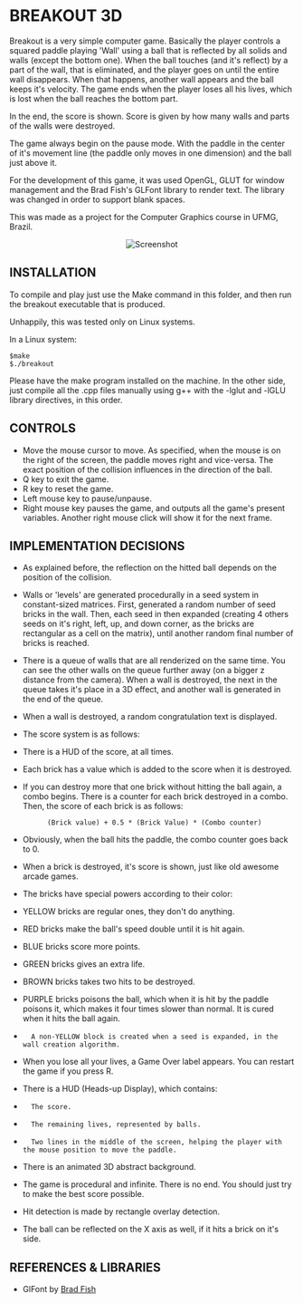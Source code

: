 BREAKOUT 3D
=============

Breakout is a very simple computer game. Basically the player controls a squared paddle playing 'Wall' using a ball that is reflected by all solids and walls (except the bottom one). When the ball touches (and it's reflect) by a part of the wall, that is eliminated, and the player goes on until the entire wall disappears. When that happens, another wall appears and the ball keeps it's velocity. The game ends when the player loses all his lives, which is lost when the ball reaches the bottom part.

In the end, the score is shown. Score is given by how many walls and parts of the walls were destroyed.

The game always begin on the pause mode. With the paddle in the center of it's movement line (the paddle only moves in one dimension) and the ball just above it.

For the development of this game, it was used OpenGL, GLUT for window management and the Brad Fish's GLFont library to render text. The library was changed in order to support blank spaces.

This was made as a project for the Computer Graphics course in UFMG, Brazil.

<p align="center">
 <img src="https://dl.dropboxusercontent.com/u/5984649/breakout.png" alt="Screenshot"/>
</p>

INSTALLATION
--------

To compile and play just use the Make command in this folder, and then run the breakout executable that is produced.

Unhappily, this was tested only on Linux systems. 

In a Linux system:

	$make
	$./breakout

Please have the make program installed on the machine. In the other side, just compile all the .cpp files manually using g++ with the -lglut and -lGLU library directives, in this order.

CONTROLS
--------

* Move the mouse cursor to move. As specified, when the mouse is on the right of the screen, the paddle moves right and vice-versa. The exact position of the collision influences in the direction of the ball.
* Q key to exit the game.
* R key to reset the game.
* Left mouse key to pause/unpause.
* Right mouse key pauses the game, and outputs all the game's present variables. Another right mouse click will show it for the next frame.

IMPLEMENTATION DECISIONS
--------

* As explained before, the reflection on the hitted ball depends on the position of the collision.
* Walls or 'levels' are generated procedurally in a seed system in constant-sized matrices. First, generated a random number of seed bricks in the wall. Then, each seed in then expanded (creating 4 others seeds on it's right, left, up, and down corner, as the bricks are rectangular as a cell on the matrix), until another random final number of bricks is reached.
* There is a queue of walls that are all renderized on the same time. You can see the other walls on the queue further away (on a bigger z distance from the camera). When a wall is destroyed, the next in the queue takes it's place in a 3D effect, and another wall is generated in the end of the queue.
* When a wall is destroyed, a random congratulation text is displayed.
* The score system is as follows:
* There is a HUD of the score, at all times.
* Each brick has a value which is added to the score when it is destroyed.
* If you can destroy more that one brick without hitting the ball again, a combo begins. There is a counter for each brick destroyed in a combo. Then, the score of each brick is as follows:
			
			(Brick value) + 0.5 * (Brick Value) * (Combo counter)
			
* Obviously, when the ball hits the paddle, the combo counter goes back to 0.
* When a brick is destroyed, it's score is shown, just like old awesome arcade games.
* The bricks have special powers according to their color:
*   YELLOW bricks are regular ones, they don't do anything.
*   RED bricks make the ball's speed double until it is hit again.
*   BLUE bricks score more points.
*   GREEN bricks gives an extra life.
*   BROWN bricks takes two hits to be destroyed.
*   PURPLE bricks poisons the ball, which when it is hit by the paddle poisons it, which makes it four times slower than normal. It is cured when it hits the ball again.
*       A non-YELLOW block is created when a seed is expanded, in the wall creation algorithm.
*   When you lose all your lives, a Game Over label appears. You can restart the game if you press R.
*   There is a HUD (Heads-up Display), which contains:
*       The score.
*       The remaining lives, represented by balls.
*       Two lines in the middle of the screen, helping the player with the mouse position to move the paddle.
*   There is an animated 3D abstract background.
*   The game is procedural and infinite. There is no end. You should just try to make the best score possible.
*   Hit detection is made by rectangle overlay detection.
*   The ball can be reflected on the X axis as well, if it hits a brick on it's side.

REFERENCES & LIBRARIES
------

- GlFont by [Brad Fish](mailto:brad.fish@gmail.com)
